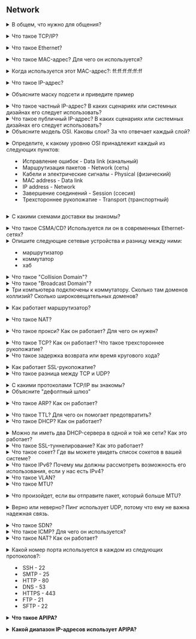 ## Network

<details>
<summary>В общем, что нужно для общения?</summary><br><b>

  - Общий язык (чтобы обе стороны понимали друг друга)
  - Способ указать, с кем вы хотите общаться
  - Соединение (чтобы содержание общения могло достичь получателей)


</b></details>

<details>
<summary>Что такое TCP/IP?</summary><br><b>

Набор протоколов, который определяет, как два или более устройства могут общаться друг с другом.

Чтобы узнать больше о TCP/IP, читайте [penguintutor](http://www.penguintutor.com/linux/basic-network-reference)

</b></details>

<details>
<summary>Что такое Ethernet?</summary><br><b>

Ethernet просто относится к наиболее распространенному типу локальной сети (LAN), используемой сегодня. Локальная сеть в отличие от глобальной сети (WAN) охватывает большую географическую область и представляет собой соединенную сеть компьютеров в небольшой области, такой как ваш офис, кампус колледжа или даже дом.

</b></details>

<details>
<summary>Что такое MAC-адрес? Для чего он используется?</summary><br><b>

MAC-адрес — это уникальный идентификационный номер или код, используемый для идентификации отдельных устройств в сети.

Пакеты, отправляемые по Ethernet, всегда приходят из MAC-адреса и направляются на MAC-адрес. Если сетевой адаптер получает пакет, он сравнивает MAC-адрес назначения пакета с собственным MAC-адресом адаптера.

</b></details>

<details>
<summary>Когда используется этот MAC-адрес?: ff:ff:ff:ff:ff:ff</summary><br><b>

Когда устройство отправляет пакет на широковещательный MAC-адрес (FF:FF:FF:FF:FF:FF), он доставляется ко всем станциям в локальной сети. Широковещательные сообщения Ethernet используются для разрешения IP-адресов на MAC-адреса (с помощью ARP) на канальном уровне передачи данных.

</b></details>

<details>
<summary>Что такое IP-адрес?</summary><br><b>

IP-адрес (Internet Protocol address) — это числовая метка, назначенная каждому устройству, подключенному к компьютерной сети, использующей протокол интернет-сетей для общения. IP-адрес выполняет две основные функции: идентификация хоста или интерфейса сети и адресация местоположения.

</b></details>

<details>
<summary>Объясните маску подсети и приведите пример</summary><br><b>

Маска подсети — это 32-битное число, которое маскирует IP-адрес и делит IP-адреса на сетевые адреса и адреса хостов. Маска подсети создается установкой битов сети в "1" и установкой битов хоста в "0". В пределах данной сети из общего числа используемых адресов хостов два всегда резервируются для специфических целей и не могут быть выделены никакому хосту. Это первый адрес, который резервируется как сетевой адрес (также известный как сетевой идентификатор), и последний адрес, используемый для широковещательной рассылки по сети.

</b></details>

<details>
<summary>Что такое частный IP-адрес? В каких сценариях или системных дизайнах его следует использовать?</summary><br><b>
Частные IP-адреса назначаются хостам в одной и той же сети для общения друг с другом. Как следует из названия "частный", устройства, имеющие назначенные частные IP-адреса, не могут быть достигнуты устройствами из внешней сети. Например, если я живу в общежитии и хочу, чтобы мои соседи по общежитию присоединились к игровому серверу, который я запустил, я попрошу их присоединиться через частный IP-адрес моего сервера, поскольку сеть является локальной для общежития.
</b></details>

<details>
<summary>Что такое публичный IP-адрес? В каких сценариях или системных дизайнах его следует использовать?</summary><br><b>
Публичный IP-адрес — это адрес, который виден для всех. Если вы хостите игровой сервер, к которому хотите, чтобы ваши друзья присоединились, вы дадите своим друзьям свой публичный IP-адрес, чтобы их компьютеры могли идентифицировать и локализовать вашу сеть и сервер для установления соединения. Один из случаев, когда вам не нужно использовать публичный IP-адрес, — это когда вы играете с друзьями, которые подключены к той же сети, в этом случае вы бы использовали частный IP-адрес. Чтобы кто-то мог подключиться к вашему внутреннему серверу, вам нужно будет настроить переадресацию портов, чтобы сказать вашему маршрутизатору разрешить трафик из публичной области в вашу сеть и наоборот.
</b></details>

<details>
<summary>Объясните модель OSI. Каковы слои? За что отвечает каждый слой?</summary><br><b>

- Приложение: пользовательский интерфейс (HTTP здесь)
- Презентация: устанавливает контекст между сущностями прикладного уровня (шифрование здесь)
- Сессия: устанавливает, управляет и завершает соединения
- Транспорт: передает данные переменной длины от источника к принимающему хосту (TCP и UDP здесь)
- Сеть: передает датаграммы от одной сети к другой (IP здесь)
- Канальный уровень: обеспечивает связь между двумя непосредственно связанными узлами (MAC здесь)
- Физический: электрические и физические параметры соединения данных (биты здесь)

Вы можете прочитать больше о модели OSI на [penguintutor.com](http://www.penguintutor.com/linux/basic-network-reference)
</b></details>

<details>
<summary>Определите, к какому уровню OSI принадлежит каждый из следующих пунктов:

  * Исправление ошибок - Data link (канальный)
  * Маршрутизация пакетов - Network (сеть)
  * Кабели и электрические сигналы - Physical (физический)
  * MAC address - Data link
  * IP address - Network
  * Завершение соединений - Session (ссесия)
  * Трехстороннее рукопожатие - Transport (транспортный)</summary><br><b>

</b></details>

<details>
<summary>С какими схемами доставки вы знакомы?</summary><br><b>

Unicast: Общение один на один, где есть один отправитель и один получатель..

Broadcast: Отправка сообщения всем в сети. Адрес ff:ff:ff:ff:ff:ff используется для широковещательной рассылки.
           Две общие протоколы, которые используют широковещательную рассылку — это ARP и DHCP.

Multicast: Отправка сообщения группе подписчиков. Это может быть "один ко многим" или "многие ко многим".
</b></details>

<details>
<summary>Что такое CSMA/CD? Используется ли он в современных Ethernet-сетях?</summary><br><b>

CSMA/CD означает Carrier Sense Multiple Access / Collision Detection. Его основная функция — управлять доступом к общему средству/шине, где только один хост может передавать данные в любой момент времени.

Алгоритм CSMA/CD:

1. Перед отправкой кадра он проверяет, передает ли уже другой хост.
2. Если никто не передает, он начинает передачу кадра.
3. Если два хоста передают одновременно, происходит коллизия.
4. Оба хоста прекращают передачу кадра и отправляют всем сигнал "jam", уведомляя всех, что произошла коллизия.
5. Они ждут случайное время перед повторной отправкой.
6. Как только каждый хост дождался случайного времени, они пытаются снова отправить кадр, и цикл начинается заново.
</b></details>

<details>
<summary>Опишите следующие сетевые устройства и разницу между ними:

  * маршрутизатор
  * коммутатор
  * хаб</summary><br><b>

Маршрутизатор, коммутатор и хаб — это все сетевые устройства, используемые для подключения устройств в локальной сети (LAN). Однако каждое устройство работает по-разному и имеет свои конкретные случаи использования. Вот краткое описание каждого устройства и различия между ними:

1. Маршрутизатор: сетевое устройство, подключающее несколько сегментов сети. Оно работает на уровне сети (Уровень 3) модели OSI и использует маршрутизируемые протоколы для передачи данных между сетями. Маршрутизаторы используют IP-адреса для идентификации устройств и маршрутизации пакетов данных к правильному адресу.
2. Коммутатор: сетевое устройство, которое соединяет несколько устройств в LAN. Оно работает на уровне канала передачи данных (Уровень 2) модели OSI и использует MAC-адреса для идентификации устройств и направления пакетов данных к правильному адресу. Коммутаторы позволяют устройствам в одной сети общаться друг с другом более эффективно и могут предотвращать коллизии данных, которые могут возникать, когда несколько устройств одновременно отправляют данные.
3. Хаб: сетевое устройство, которое соединяет несколько устройств через один кабель и используется для подключения нескольких устройств без сегментации сети. Однако, в отличие от коммутатора, оно работает на физическом уровне (Уровень 1) модели OSI и просто транслирует пакеты данных ко всем устройствам, подключенным к нему, независимо от того, является ли устройство предполагаемым получателем или нет. Это приводит к возможности коллизий данных, и эффективность сети может пострадать как результат. Хабы обычно не используются в современных сетевых установках, так как коммутаторы более эффективны и обеспечивают лучшую производительность сети.
</b></details>

<details>
<summary>Что такое "Collision Domain"?</summary><br><b>
 Домена коллизий — это сетевой сегмент, в котором устройства могут потенциально мешать друг другу, пытаясь одновременно передать данные. Когда два устройства передают данные одновременно, это может привести к коллизии, что в свою очередь приведет к потере или искажению данных. В домене коллизий все устройства разделяют одну и ту же полосу пропускания, и любое устройство может потенциально помешать передаче данных других устройств.
</b></details>

<details>
<summary>Что такое "Broadcast Domain"?</summary><br><b>
Широковещательный домен — это сетевой сегмент, в котором все устройства могут общаться друг с другом, отправляя широковещательные сообщения. Широковещательное сообщение — это сообщение, которое отправляется всем устройствам в сети, а не конкретному устройству. В широковещательном домене все устройства могут получать и обрабатывать широковещательные сообщения, независимо от того, было ли сообщение предназначено для них или нет.
</b></details>

<details>
<summary>Три компьютера подключены к коммутатору. Сколько там доменов коллизий? Сколько широковещательных доменов?</summary><br><b>

Три домена коллизий и один широковещательный домен.
</b></details>

<details>
<summary>Как работает маршрутизатор?</summary><br><b>

Маршрутизатор — это физический или виртуальный прибор, который передает информацию между двумя или более пакетно-коммутируемыми компьютерными сетями. Маршрутизатор проверяет IP-адрес получателя пакета данных, рассчитывает лучший способ достижения этого адреса и соответственно передает пакет.

</b></details>

<details>
<summary>Что такое NAT?</summary><br><b>

 Преобразование сетевых адресов (NAT) — это процесс, в котором один или несколько локальных IP-адресов преобразуются в один или несколько глобальных IP-адресов и наоборот для обеспечения доступа в интернет к локальным узлам.

</b></details>

<details>
<summary>Что такое прокси? Как он работает? Для чего он нужен?</summary><br><b>

Прокси-сервер действует как шлюз между вами и интернетом. Это промежуточный сервер, отделяющий конечных пользователей от веб-сайтов, которые они просматривают.

Если вы используете прокси-сервер, интернет-трафик проходит через прокси-сервер на пути к запрашиваемому вами адресу. Затем запрос возвращается через тот же самый прокси-сервер (есть исключения из этого правила), и прокси-сервер передает полученные данные от веб-сайта вам.

Прокси-серверы обеспечивают различные уровни функциональности, безопасности и конфиденциальности в зависимости от ваших потребностей, ситуации или политики компании.
</b></details>

<details>
<summary>Что такое TCP? Как он работает? Что такое трехстороннее рукопожатие?</summary><br><b>

TCP-трехстороннее рукопожатие — это процесс, используемый в сети TCP/IP для установления соединения между сервером и клиентом.

Трехстороннее рукопожатие в первую очередь используется для создания соединения сокетов TCP. Оно работает следующим образом:

- Узел-клиент отправляет пакет данных SYN через IP-сеть серверу в той же или внешней сети. Цель этого пакета — запросить/предположить, что сервер открыт для новых соединений.
- Целевой сервер должен иметь открытые порты, которые могут принимать и инициировать новые соединения. Когда сервер получает пакет SYN от клиентского узла, он отвечает и возвращает подтверждение – пакет ACK или пакет SYN/ACK.
- Узел-клиент получает SYN/ACK от сервера и отвечает пакетом ACK.
</b></details>

<details>
<summary>Что такое задержка возврата или время кругового хода?</summary><br><b>

Согласно [wikipedia](https://en.wikipedia.org/wiki/Round-trip_delay): "длительность времени, необходимого для отправки сигнала и получения подтверждения этого сигнала"

Бонусный вопрос: каково RTT для LAN?

</b></details>

<details>
<summary>Как работает SSL-рукопожатие?</summary><br><b>
SSL-рукопожатие — это процесс, который устанавливает защищенное соединение между клиентом и сервером.

1. Клиент отправляет сообщение Client Hello серверу, в котором содержится версия протокола SSL/TLS клиента, список поддерживаемых клиентом криптографических алгоритмов и случайное значение.
2. Сервер отвечает сообщением Server Hello, которое включает версию протокола SSL/TLS сервера, случайное значение и идентификатор сессии.
3. Сервер отправляет сообщение Certificate, которое содержит сертификат сервера.
4. Сервер отправляет сообщение Server Hello Done, в котором указывается, что сервер завершил отправку сообщений на этапе Server Hello.
5. Клиент отправляет сообщение Client Key Exchange, которое содержит открытый ключ клиента.
6. Клиент отправляет сообщение Change Cipher Spec, которое уведомляет сервер о том, что клиент собирается отправить сообщение, зашифрованное с новым шифрованием.
7. Клиент отправляет зашифрованное сообщение для рукопожатия, которое содержит предварительный мастер-ключ, зашифрованный с помощью открытого ключа сервера.
8. Сервер отправляет сообщение Change Cipher Spec, которое уведомляет клиента о том, что сервер собирается отправить сообщение, зашифрованное с новым шифрованием.
9. Сервер отправляет зашифрованное сообщение для рукопожатия, которое содержит предварительный мастер-ключ, зашифрованный с помощью открытого ключа клиента.
10. Теперь клиент и сервер могут обмениваться данными приложений.
</b></details>

<details>
<summary>Что такое разница между TCP и UDP?</summary><br><b>

TCP устанавливает соединение между клиентом и сервером, чтобы гарантировать порядок пакетов, в то время как UDP не устанавливает соединение между клиентом и сервером и не обрабатывает порядок пакетов. Это делает UDP более легковесным, чем TCP, и отличным кандидатом для таких сервисов, как потоковая передача.

[Penguintutor.com](http://www.penguintutor.com/linux/basic-network-reference) предоставляет хорошее объяснение.
</b></details>

<details>
<summary>С какими протоколами TCP/IP вы знакомы?</summary><br><b>
</b></details>

<details>
<summary>Объясните "дефолтный шлюз"</summary><br><b>

Дефолтный шлюз служит в качестве точки доступа или IP маршрутизатора, который сетевой компьютер использует для отправки информации каждому компьютеру в другой сети или в интернет.
</b></details>

<details>
<summary>Что такое ARP? Как он работает?</summary><br><b>

ARP означает протокол разрешения адресов. Когда вы пытаетесь отправить пинг на IP-адрес в своей локальной сети, скажем, 192.168.1.1, вашей системе нужно преобразовать IP-адрес 192.168.1.1 в MAC-адрес. Это включает в себя использование ARP для разрешения адреса, отсюда и название.

Системы хранят таблицу поиска ARP, в которой они хранят информацию о том, какие IP-адреса связаны с какими MAC-адресами. При попытке отправить пакет на IP-адрес система сначала проверяет эту таблицу, чтобы посмотреть, знает ли она уже MAC-адрес. Если значение закэшировано, ARP не используется
</b></details>

<details>
<summary>Что такое TTL? Для чего он помогает предотвратить?</summary><br><b>

- TTL (Time to Live) — это значение в IP-пакете, которое определяет, сколько хопов или маршрутизаторов пакет может пройти, прежде чем будет сброшен. Каждый раз, когда пакет передается маршрутизатором, значение TTL уменьшается на единицу. Когда значение TTL достигает нуля, пакет отбрасывается, и сообщение ICMP (Internet Control Message Protocol) отправляется обратно отправителю с указанием на то, что пакет истек.
- TTL используется для предотвращения бесконечного циркулирования пакетов в сети, что может привести к перегрузке и ухудшению производительности сети.
- Он также помогает предотвратить попадание пакетов в петли маршрутизации, когда пакеты бесконечно перемещаются между одним и тем же набором маршрутизаторов, не достигая своей цели.
- Кроме того, TTL может использоваться для обнаружения и предотвращения атак подделки IP, когда злоумышленник пытается выдать себя за другое устройство в сети, используя ложный или фальшивый IP-адрес. Ограничивая количество хопов, которые может пройти пакет, TTL может помочь предотвратить маршрутизацию пакетов в недействительные назначения.
</b></details>

<details>
<summary>Что такое DHCP? Как он работает?</summary><br><b>

Это аббревиатура протокола динамической конфигурации хоста, который выделяет IP-адреса, маски подсетей и шлюзы хостам. Вот как это работает:

* Хост, попадая в сеть, отправляет широковещательное сообщение в поисках сервера DHCP (DHCP DISCOVER)
* Сервер DHCP отправляет ответное сообщение, содержащее время аренды, маску подсети, IP-адреса и т.д. (DHCP OFFER)
* В зависимости от того, какое предложение будет принято, клиент отвечает широковещательным сообщением, уведомляя все DHCP-серверы (DHCP REQUEST)
* Сервер отправляет подтверждение (DHCP ACK)

Больше [тут](https://linuxjourney.com/lesson/dhcp-overview)
</b></details>

<details>
<summary>Можно ли иметь два DHCP-сервера в одной и той же сети? Как это работает?</summary><br><b>

Возможно иметь два DHCP-сервера в одной сети, однако это не рекомендуется, и важно тщательно их настраивать, чтобы предотвратить конфликты и проблемы с конфигурацией.
- Когда два DHCP-сервера настроены в одной сети, существует риск того, что оба сервера будут назначать IP-адреса и другие сетевые настройки одному и тому же устройству, что может вызвать конфликты и проблемы с подключением. Кроме того, если DHCP-серверы настроены с разными сетевыми настройками или параметрами, устройства в сети могут получать конфликтующие или несогласованные настройки конфигурации.
- Тем не менее, в некоторых случаях может быть необходимо иметь два DHCP-сервера в одной сети, например, в крупных сетях, где один DHCP-сервер может не покрывать все запросы. В таких случаях DHCP-серверы можно настроить так, чтобы они обслуживали разные диапазоны IP-адресов или разные подсети, чтобы они не мешали друг другу.
</b></details>

<details>
<summary>Что такое SSL-туннелирование? Как это работает?</summary><br><b>

- SSL (Secure Sockets Layer) туннелирование — это техника, используемая для установления защищенного, зашифрованного соединения между двумя конечными точками через ненадежную сеть, такую как Интернет. SSL туннель создается путем инкапсуляции трафика внутри соединения SSL, которое обеспечивает конфиденциальность, целостность и аутентификацию.

Вот как работает SSL-туннелирование:

1. Клиент инициирует соединение SSL с сервером, что включает процесс рукопожатия для создания сессии SSL.
2. Как только сессия SSL установлена, клиент и сервер согласуют параметры шифрования, такие как алгоритм шифрования и длина ключа, после чего обмениваются цифровыми сертификатами для аутентификации друг друга.
3. Клиент затем отправляет трафик через SSL-туннель серверу, который расшифровывает трафик и передает его к месту назначения.
4. Сервер отправляет трафик обратно через SSL-туннель клиенту, который расшифровывает трафик и передает его приложению.
</b></details>

<details>
<summary>Что такое сокет? Где вы можете увидеть список сокетов в вашей системе?</summary><br><b>

- Сокет — это программный конечный пункт, который позволяет двусторонней связи между процессами через сеть. Сокеты обеспечивают стандартизированный интерфейс для сетевой коммуникации, позволяя приложениям отправлять и получать данные через сеть. Чтобы просмотреть список открытых сокетов в системе Linux: ***netstat -an***
- Эта команда отображает список всех открытых сокетов, а также их протокол, локальный адрес, внешний адрес и состояние.
</b></details>

<details>
<summary>Что такое IPv6? Почему мы должны рассмотреть возможность его использования, если у нас есть IPv4?</summary><br><b>

- IPv6 (Internet Protocol version 6) — это последняя версия протокола интернет-сетей (IP), который используется для идентификации и общения с устройствами в сети. IPv6-адреса имеют длину 128 бит и выражаются в шестнадцатеричной нотации, например, 2001:0db8:85a3:0000:0000:8a2e:0370:7334.

Существует несколько причин, почему следует рассмотреть возможность использования IPv6 вместо IPv4:

1. Адресное пространство: У IPv4 ограниченное адресное пространство, которое исчерпано во многих частях мира. IPv6 предоставляет гораздо большее адресное пространство, позволяя триллионы уникальных IP-адресов.
2. Безопасность: IPv6 включает встроенную поддержку IPsec, что обеспечивает шифрование и аутентификацию сетевого трафика "от конца до конца".
3. Производительность: IPv6 включает функции, которые могут помочь улучшить производительность сети, такие как маршрутизация с использованием мультикастов, позволяющая отправлять один пакет сразу нескольким назначениям.
4. Упрощенная конфигурация сети: IPv6 включает функции, которые могут упростить настройку сети, такие как статическая автоконфигурация, позволяя устройствам автоматически настраивать свои IPv6-адреса без необходимости в сервере DHCP.
5. Лучшая поддержка мобильности: IPv6 включает функции, которые могут улучшить поддержку мобильности, такие как Mobile IPv6, позволяющая устройствам сохранять свои IPv6-адреса, когда они перемещаются между разными сетями.
</b></details>

<details>
<summary>Что такое VLAN?</summary><br><b>

- VLAN (виртуальная локальная сеть) — это логическая сеть, которая объединяет группу устройств на физической сети, независимо от их физического местоположения. VLAN создаются путем настройки коммутаторов с заданным идентификатором VLAN для кадров, отправляемых устройствами, подключенными к конкретному порту или группе портов на коммутаторе.
</b></details>

<details>
<summary>Что такое MTU?</summary><br><b>
	
MTU (Maximum Transmission Unit) — это размер наибольшего PDU (протокол единицы данных), который может быть отправлен в одной транзакции.
</b></details>

<details>
<summary>Что произойдет, если вы отправите пакет, который больше MTU?</summary><br><b>
	
С протоколом IPv4 маршрутизатор может фрагментировать PDU и затем отправить все фрагментированные PDU через транзакцию.

При использовании протокола IPv6 возникает ошибка на компьютере пользователя.
</b></details>

<details>
<summary>Верно или неверно? Пинг использует UDP, потому что ему не важна надежная связь.</summary><br><b>

Неверно. Пинг на самом деле использует ICMP (Internet Control Message Protocol), который является сетевым протоколом, используемым для отправки диагностических сообщений и контрольных сообщений, связанных с сетевой коммуникацией.
</b></details>

<details>
<summary>Что такое SDN?</summary><br><b>

- SDN означает программируемую сеть (Software-Defined Networking). Это подход к управлению сетью, который подчеркивает централизацию управления сетью, позволяя администраторам управлять поведением сети через программную абстракцию.
- В традиционной сети устройства, такие как маршрутизаторы, коммутаторы и межсетевые экраны, настраиваются и управляются индивидуально с использованием специализированного программного обеспечения или командных интерфейсов. В отличие от этого, SDN отделяет управляющую плоскость сети от плоскости данных, позволяя администраторам управлять поведением сети через центральный программный контроллер.
</b></details>

<details>
<summary>Что такое ICMP? Для чего он используется?</summary><br><b>

- ICMP (Internet Control Message Protocol) — это протокол, используемый для диагностических и контрольных целей в IP-сетях. Он является частью набора протоколов Интернет, работающем на сетевом уровне.

Сообщения ICMP используются для различных целей, включая:

1. Сообщение об ошибках: сообщения ICMP используются для сообщения об ошибках, которые возникают в сети, например, о пакете, который не удалось доставить по назначению.
2. Пинг: ICMP используется для отправки ping-сообщений, которые используются для проверки доступности хоста или сети и измерения времени кругового хода для пакетов.
3. Обнаружение MTU пути: ICMP используется для обнаружения максимального размера передачи (MTU) пути, который представляет собой наибольший размер пакета, который может быть передан без фрагментации.
4. Traceroute: ICMP используется утилитой traceroute для отслеживания пути, который пакеты проходят через сеть.
5. Обнаружение маршрутизаторов: ICMP используется для обнаружения маршрутизаторов в сети.
</b></details>

<details>
<summary>Что такое NAT? Как он работает?</summary><br><b>

NAT означает преобразование сетевых адресов. Это способ сопоставления нескольких локальных частных адресов с публичным одним адресом до передачи информации. Организации, которые хотят, чтобы несколько устройств использовали один IP-адрес, используют NAT, как и большинство домашних маршрутизаторов.
Например, ваш частный IP-адрес может быть 192.168.1.100, но ваш маршрутизатор сопоставляет трафик со своим публичным IP-адресом (например, 1.1.1.1). Любое устройство в интернете будет видеть трафик, исходящий с вашего публичного IP-адреса (1.1.1.1), а не вашего частного IP-адреса (192.168.1.100).
</b></details>

<details>
<summary>Какой номер порта используется в каждом из следующих протоколов?:

  * SSH  - 22
  * SMTP - 25
  * HTTP - 80
  * DNS - 53
  * HTTPS - 443
  * FTP - 21
  * SFTP - 22
</summary><br><b>

<summary>Какие факторы влияют на производительность сети?</summary><br><b>

Несколько факторов могут повлиять на производительность сети, включая:

1. Полоса пропускания: Доступная полоса пропускания сетевого соединения может существенно повлиять на его производительность. Сети с ограниченной полосой пропускания могут испытывать медленные скорости передачи данных, высокую задержку и плохую отзывчивость.
2. Задержка: Задержка — это задержка, возникающая, когда данные передаются от одной точки в сети к другой. Высокая задержка может привести к медленной производительности сети, особенно для приложений реального времени, таких как видеоконференции и онлайн-игры.
3. Загруженность сети: Когда слишком много устройств используют сеть одновременно, может возникнуть загруженность сети, что приведет к снижению скорости передачи данных и ухудшению производительности сети.
4. Потеря пакетов: Потеря пакетов возникает, когда пакеты данных теряются при передаче. Это может привести к снижению скорости сети и общей производительности сети.
5. Топология сети: Физическое расположение сети, включая размещение коммутаторов, маршрутизаторов и других сетевых устройств, может повлиять на производительность сети.
6. Сетевой протокол: Разные сетевые протоколы имеют разные характеристики производительности, что может повлиять на производительность сети. Например, TCP — это надежный протокол, который может гарантировать доставку данных, но также может приводить к более медленной производительности из-за накладных расходов, необходимых для проверки ошибок и повторной передачи.
7. Безопасность сети: Меры безопасности, такие как межсетевые экраны и шифрование, могут повлиять на производительность сети, особенно если они требуют значительной вычислительной мощности или вводят дополнительную задержку.
8. Расстояние: Физическое расстояние между устройствами в сети может повлиять на производительность сети, особенно для беспроводных сетей, где сила сигнала и помехи могут повлиять на подключение и скорости передачи данных.
</b></details>

<details>
<summary>Что такое APIPA?</summary><br><b>

APIPA — это набор IP-адресов, которые устройствам назначаются, когда основной DHCP-сервер недоступен.

</b></details>

<details>
<summary>Какой диапазон IP-адресов использует APIPA?</summary><br><b>

APIPA использует диапазон IP-адресов: 169.254.0.1 - 169.254.255.254.

</b></details>
